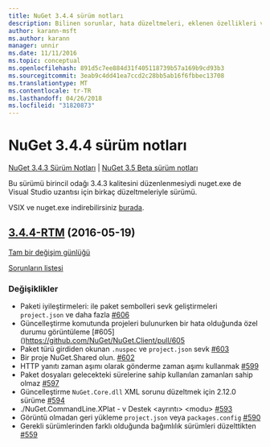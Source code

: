 ```yaml
---
title: NuGet 3.4.4 sürüm notları
description: Bilinen sorunlar, hata düzeltmeleri, eklenen özellikleri ve dcr NuGet 3.4.4 dahil etmek için sürüm notları.
author: karann-msft
ms.author: karann
manager: unnir
ms.date: 11/11/2016
ms.topic: conceptual
ms.openlocfilehash: 891d5c7ee884d31f405118739b57a169b9cd93b3
ms.sourcegitcommit: 3eab9c4dd41ea7ccd2c28bb5ab16f6fbbec13708
ms.translationtype: MT
ms.contentlocale: tr-TR
ms.lasthandoff: 04/26/2018
ms.locfileid: "31820873"
---
```

# <a name="nuget-344-release-notes"></a>NuGet 3.4.4 sürüm notları

[NuGet 3.4.3 Sürüm Notları](../release-notes/nuget-3.4.3.md) | [NuGet 3.5 Beta sürüm notları](../release-notes/nuget-3.5-Beta.md)

Bu sürümü birincil odağı 3.4.3 kalitesini düzenlenmesiydi nuget.exe de Visual Studio uzantısı için birkaç düzeltmeleriyle sürümü.

VSIX ve nuget.exe indirebilirsiniz [burada](https://dist.nuget.org/index.html).

## <a name="344-rtmhttpsgithubcomnugetnugetclienttree344-rtm-2016-05-19"></a>[3.4.4-RTM](https://github.com/NuGet/NuGet.Client/tree/3.4.4-rtm) (2016-05-19)

[Tam bir değişim günlüğü](https://github.com/NuGet/NuGet.Client/compare/3.5.0-beta-final...3.4.4-rtm)

[Sorunların listesi](https://github.com/NuGet/Home/issues?q=is%3Aissue+milestone%3A3.4.4+is%3Aclosed)

### <a name="changes"></a>Değişiklikler

- Paketi iyileştirmeleri: ile paket sembolleri sevk geliştirmeleri `project.json` ve daha fazla [ \#606](https://github.com/NuGet/NuGet.Client/pull/606)
- Güncelleştirme komutunda projeleri bulunurken bir hata olduğunda özel durumu görüntüleme [\#605] ()https://github.com/NuGet/NuGet.Client/pull/605
- Paket türü girdiden okunan `.nuspec` ve `project.json` sevk [ \#603](https://github.com/NuGet/NuGet.Client/pull/603)
- Bir proje NuGet.Shared olun. [\#602](https://github.com/NuGet/NuGet.Client/pull/602)
- HTTP yanıtı zaman aşımı olarak gönderme zaman aşımı kullanmak [ \#599](https://github.com/NuGet/NuGet.Client/pull/599)
- Paket dosyaları gelecekteki sürelerine sahip kullanılan zamanları sahip olmaz [ \#597](https://github.com/NuGet/NuGet.Client/pull/597)
- Güncelleştirme `NuGet.Core.dll` XML sorunu düzeltmek için 2.12.0 sürüme [ \#594](https://github.com/NuGet/NuGet.Client/pull/594)
- ./NuGet.CommandLine.XPlat - v Destek \<ayrıntı\> \<modu\> [ \#593](https://github.com/NuGet/NuGet.Client/pull/593)
- Görüntü olmadan geri yükleme `project.json` veya `packages.config` [ \#590](https://github.com/NuGet/NuGet.Client/pull/590)
- Gerekli sürümlerinden farklı olduğunda bağımlılık sürümleri düzelttikten [ \#559](https://github.com/NuGet/NuGet.Client/pull/559)